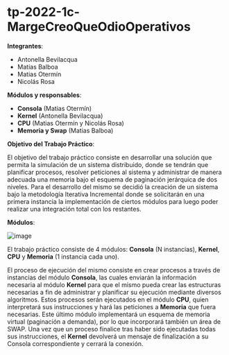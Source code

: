 # tp-2022-1c-MargeCreoQueOdioOperativos
**Integrantes**:
* Antonella Bevilacqua
* Matias Balboa
* Matias Otermín
* Nicolás Rosa

**Módulos y responsables**:
* **Consola** (Matias Otermín)
* **Kernel** (Antonella Bevilacqua)
* **CPU** (Matias Otermín y Nicolás Rosa)
* **Memoria y Swap** (Matias Balboa)

**Objetivo del Trabajo Práctico**:

El objetivo del trabajo práctico consiste en desarrollar una solución que permita la simulación de un sistema distribuido, donde se tendrán que planificar procesos, resolver peticiones al sistema y administrar de manera adecuada una memoria bajo el esquema de paginación jerárquica de dos niveles.
Para el desarrollo del mismo se decidió la creación de un sistema bajo la metodología Iterativa Incremental donde se solicitarán en una primera instancia la implementación de ciertos módulos para luego poder realizar una integración total con los restantes.

**Módulos**:

![image](https://github.com/antobevi/tp-2022-1c-SO-MargeCreoQueOdioOperativos/assets/48884370/79d5f21b-5798-4329-84ce-f3cd308c92c6)

El trabajo práctico consiste de 4 módulos: **Consola** (N instancias), **Kernel**, **CPU** y **Memoria** (1 instancia cada uno).

El proceso de ejecución del mismo consiste en crear procesos a través de instancias del módulo **Consola**, las cuales enviarán la información necesaria al módulo **Kernel** para que el mismo pueda crear las estructuras necesarias a fin de administrar y planificar su ejecución mediante diversos algoritmos. Estos procesos serán ejecutados en el módulo **CPU**, quien interpretará sus instrucciones y hará las peticiones a **Memoria** que fuera necesarias. Este último módulo implementará un esquema de memoria virtual (paginación a demanda), por lo que incorporará también un área de SWAP.
Una vez que un proceso finalice tras haber sido ejecutadas todas sus instrucciones, el **Kernel** devolverá un mensaje de finalización a su Consola correspondiente y cerrará la conexión.
